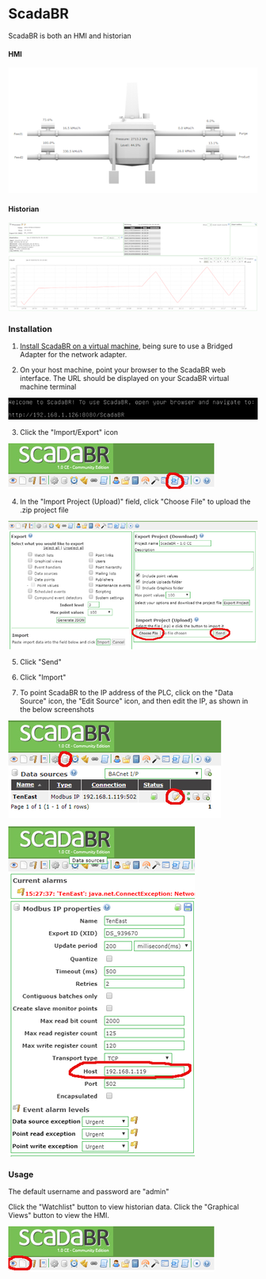 # ScadaBR
ScadaBR is both an HMI and historian

#### HMI
![hmi](figures/scadaHMIScaled.PNG)

#### Historian
![historian](figures/scadaHistorianScaled.PNG)

### Installation
1. [Install ScadaBR on a virtual machine](https://www.openplcproject.com/reference-installing-scadabr), being sure to use a Bridged Adapter for the network adapter.

2. On your host machine, point your browser to the ScadaBR web interface.  The URL should be displayed on your ScadaBR virtual machine terminal

![url](figures/scadaURL.PNG)

3. Click the "Import/Export" icon

![importIcon](figures/scadaImport.PNG)

4. In the "Import Project (Upload)" field, click "Choose File" to upload the .zip project file

![chooseFile](figures/scadaChooseFileHighlighted.PNG)

5. Click "Send"

6. Click "Import"

7. To point ScadaBR to the IP address of the PLC, click on the "Data Source" icon, the "Edit Source" icon, and then edit the IP, as shown in the below screenshots

![dataSource](figures/dataSourcesHighlighted.PNG)

![IP](figures/scadaIPHighlighted.PNG)

### Usage
The default username and password are "admin"

Click the "Watchlist" button to view historian data.  Click the "Graphical Views" button to view the HMI.

![historianHMIIcons](figures/scadaHistAndHMI.PNG)
